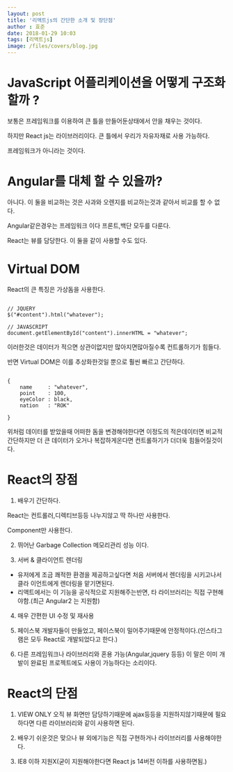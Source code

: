 ```yaml
---
layout: post
title: '리액트js의 간단한 소개 및 장단점'
author : 효준
date: 2018-01-29 10:03
tags: [리액트js]
image: /files/covers/blog.jpg
---
```


# JavaScript 어플리케이션을 어떻게 구조화 할까 ?

보통은 프레임워크를 이용하여 큰 틀을 만들어둔상태에서 안을 채우는 것이다.

하지만 React js는 라이브러리이다. 큰 틀에서 우리가 자유자재로 사용 가능하다.

프레임워크가 아니라는 것이다.

# Angular를 대체 할 수 있을까?

아니다. 이 둘을 비교하는 것은 사과와 오렌지를 비교하는것과 같아서 비교를 할 수 없다.

Angular같은경우는 프레임워크 이다 프론트,백단 모두를 다룬다.

React는 뷰를 담당한다.
이 둘을 같이 사용할 수도 있다.

# Virtual DOM

React의 큰 특징은 가상돔을 사용한다.

```

// JQUERY
$("#content").html("whatever");

// JAVASCRIPT
document.getElementById("content").innerHTML = "whatever";

```

이러한것은 데이터가 적으면 상관이없지만 많아지면많아질수록 컨트롤하기가 힘들다.

반면 Virtual DOM은 이를 추상화한것일 뿐으로 훨씬 빠르고 간단하다.

```

{
    name     : "whatever",
    point    : 100,
    eyeColor : black,
    nation   : "ROK"

}

```

위처럼 데이터를 받았을때 어떠한 돔을 변경해야한다면 이정도의 적은데이터면 
비교적 간단하지만 더 큰 데이터가 오거나 복잡하게온다면 컨트롤하기가 더더욱 힘들어질것이다.

# React의 장점

1. 배우기 간단하다.

React는 컨트롤러,디렉티브등등 나누지않고 딱 하나만 사용한다.

Component만 사용한다.

2. 뛰어난 Garbage Collection 메모리관리 성능 이다.

3. 서버 & 클라이언트 렌더링 
 
 * 유저에게 조금 쾌적한 환경을 제공하고싶다면 처음 서버에서 렌더링을 시키고나서 클라    이언트에게 렌더링을 맡기면된다.
 * 리액트에서는 이 기능을 공식적으로 지원해주는반면, 타 라이브러리는 직접 구현해야함.(최근 Angular2 는 지원함)
 
4. 매우 간편한 UI 수정 및 재사용

5. 페이스북 개발자들이 만들었고, 페이스북이 밀어주기때문에 안정적이다.(인스타그램은 모두 React로 개발되었다고 한다.)

6. 다른 프레임워크나 라이브러리와 혼용 가능(Angular,jquery 등등)
 이 말은 이미 개발이 완료된 프로젝트에도 사용이 가능하다는 소리이다.
 
 
# React의 단점

1. VIEW ONLY 오직 뷰 화면만 담당하기때문에 ajax등등을 지원하지않기때문에
필요하다면 다른 라이브러리와 같이 사용하면 된다.

2. 배우기 쉬운것은 맞으나 뷰 외에기능은 직접 구현하거나 라이브러리를 사용해야한다.

3. IE8 이하 지원X(굳이 지원해야한다면 React js 14버전 이하를 사용하면됨.)

